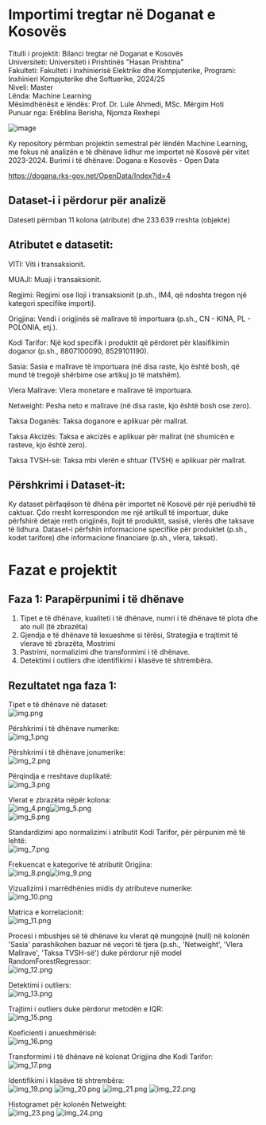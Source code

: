 # Importimi tregtar në Doganat e Kosovës
Titulli i projektit: Bilanci tregtar në Doganat e Kosovës<br>
Universiteti: Universiteti i Prishtinës "Hasan Prishtina"<br>
Fakulteti: Fakulteti i Inxhinierisë Elektrike dhe Kompjuterike, Programi: Inxhinieri Kompjuterike dhe Softuerike, 2024/25<br>
Niveli: Master<br>
Lënda: Machine Learning<br>
Mësimdhënësit e lëndës: Prof. Dr. Lule Ahmedi, MSc. Mërgim Hoti<br>
Punuar nga: Erëblina Berisha, Njomza Rexhepi

![image](https://github.com/user-attachments/assets/9fb85b80-737f-459a-9d43-967b7e7ccff1)

Ky repository përmban projektin semestral për lëndën Machine Learning, me fokus në analizën e të dhënave lidhur me importet në Kosovë për vitet 2023-2024.
Burimi i të dhënave: Dogana e Kosovës - Open Data

https://dogana.rks-gov.net/OpenData/Index?id=4

## Dataset-i i përdorur për analizë
Dateseti përmban 11 kolona (atribute) dhe 233.639 rreshta (objekte)<br>

## Atributet e datasetit:<br>

VITI: Viti i transaksionit.

MUAJI: Muaji i transaksionit.

Regjimi: Regjimi ose lloji i transaksionit (p.sh., IM4, që ndoshta tregon një kategori specifike importi).

Origjina: Vendi i origjinës së mallrave të importuara (p.sh., CN - KINA, PL - POLONIA, etj.).

Kodi Tarifor: Një kod specifik i produktit që përdoret për klasifikimin doganor (p.sh., 8807100090, 8529101190).

Sasia: Sasia e mallrave të importuara (në disa raste, kjo është bosh, që mund të tregojë shërbime ose artikuj jo të matshëm).

Vlera Mallrave: Vlera monetare e mallrave të importuara.

Netweight: Pesha neto e mallrave (në disa raste, kjo është bosh ose zero).

Taksa Doganës: Taksa doganore e aplikuar për mallrat.

Taksa Akcizës: Taksa e akcizës e aplikuar për mallrat (në shumicën e rasteve, kjo është zero).

Taksa TVSH-së: Taksa mbi vlerën e shtuar (TVSH) e aplikuar për mallrat.

## Përshkrimi i Dataset-it:

Ky dataset përfaqëson të dhëna për importet në Kosovë për një periudhë të caktuar. Çdo rresht korrespondon me një artikull të importuar, duke përfshirë detaje rreth origjinës, llojit të produktit, sasisë, vlerës dhe taksave të lidhura. Dataset-i përfshin informacione specifike për produktet (p.sh., kodet tarifore) dhe informacione financiare (p.sh., vlera, taksat).



# Fazat e projektit
## Faza 1: Parapërpunimi i të dhënave

1. Tipet e të dhënave, kualiteti i të dhënave, numri i të dhënave të plota dhe ato null (të zbrazëta)<br>
2. Gjendja e të dhënave të lexueshme si tërësi, Strategjia e trajtimit të vlerave të zbrazëta, Mostrimi<br>
3. Pastrimi, normalizimi dhe transformimi i të dhënave.<br>
4. Detektimi i outliers dhe identifikimi i klasëve të shtrembëra.<br>

## Rezultatet nga faza 1:

Tipet e të dhënave në dataset:<br>
![img.png](Results/img.png)

Përshkrimi i të dhënave numerike:<br>
![img_1.png](Results/img_1.png)

Përshkrimi i të dhënave jonumerike:<br>
![img_2.png](Results/img_2.png)

Përqindja e rreshtave duplikatë:<br>
![img_3.png](Results/img_3.png)

Vlerat e zbrazëta nëpër kolona:<br>
![img_4.png](Results/img_4.png)![img_5.png](Results/img_5.png)<br>
![img_6.png](Results/img_6.png)

Standardizimi apo normalizimi i atributit Kodi Tarifor, për përpunim më të lehtë:<br>
![img_7.png](Results/img_7.png)

Frekuencat e kategorive të atributit Origjina:<br>
![img_8.png](Results/img_8.png)![img_9.png](Results/img_9.png)

Vizualizimi i marrëdhënies midis dy atributeve numerike:<br>
![img_10.png](Results/img_10.png)

Matrica e korrelacionit:<br>
![img_11.png](Results/img_11.png)

Procesi i mbushjes së të dhënave ku vlerat që mungojnë (null) në kolonën 'Sasia' parashikohen bazuar në veçori të tjera (p.sh., 'Netweight', 'Vlera Mallrave', 'Taksa TVSH-së') duke përdorur një model RandomForestRegressor:<br>
![img_12.png](Results/img_12.png)

Detektimi i outliers:<br>
![img_13.png](Results/img_13.png)

Trajtimi i outliers duke përdorur metodën e IQR:<br>
![img_15.png](Results/img_15.png)

Koeficienti i anueshmërisë:<br>
![img_16.png](Results/img_16.png)

Transformimi i të dhënave në kolonat Origjina dhe Kodi Tarifor:<br>
![img_17.png](Results/img_17.png)

Identifikimi i klasëve të shtrembëra:<br>
![img_19.png](Results/img_19.png)
![img_20.png](Results/img_20.png)
![img_21.png](Results/img_21.png)
![img_22.png](Results/img_22.png)

Histogramet për kolonën Netweight:<br>
![img_23.png](Results/img_23.png)
![img_24.png](Results/img_24.png)






